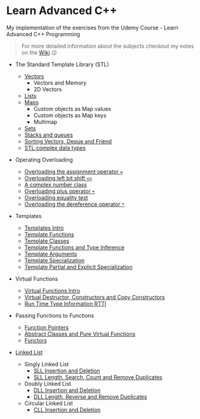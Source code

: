 # Learn Advanced C++
My implementation of the exercises from the Udemy Course - Learn Advanced C++ Programming

> For more detailed information about the subjects checkout my notes on the [Wiki](https://github.com/JoanaMota/LearnCPP/wiki) :wink:

- The Standard Template Library (STL)
    - [Vectors](https://github.com/JoanaMota/LearnCPP/wiki/Vectors)
      - Vectors and Memory
      - 2D Vectors
    - [Lists](https://github.com/JoanaMota/LearnCPP/wiki/Lists)
    - [Maps](https://github.com/JoanaMota/LearnCPP/wiki/Maps)
        - Custom objects as Map values
        - Custom objects as Map keys
        - Multimap
    - [Sets](https://github.com/JoanaMota/LearnCPP/wiki/Sets)
    - [Stacks and queues](https://github.com/JoanaMota/LearnCPP/wiki/Stacks-Queues)
    - [Sorting Vectors, Deque and Friend](https://github.com/JoanaMota/LearnCPP/wiki/Sorting-Vectors-Deque-Friend)
    - [STL complex data types](https://github.com/JoanaMota/LearnCPP/wiki/Complex-Data-Types)


- Operating Overloading
    - [Overloading the assignment operator `=`](https://github.com/JoanaMota/LearnCPP/wiki/Assignment-Operator-Overloading)
    - [Overloading left bit shift `<<`](https://github.com/JoanaMota/LearnCPP/wiki/Left-Bit-Shift-Overloading)
    - [A complex number class](https://github.com/JoanaMota/LearnCPP/wiki/Complex-Number-Class)
    - [Overloading plus operator `+`](https://github.com/JoanaMota/LearnCPP/wiki/Plus-Operator-Overloading)
    - [Overloading equality test](https://github.com/JoanaMota/LearnCPP/wiki/Equality-Test-Overloading)
    - [Overloading the dereference operator `*`](https://github.com/JoanaMota/LearnCPP/wiki/Dereference-Operator-Overloading)

- Templates
    - [Templates Intro](https://github.com/JoanaMota/LearnCPP/wiki/Templates)
    - [Template Functions](https://github.com/JoanaMota/LearnCPP/wiki/Template-Functions)
    - [Template Classes](https://github.com/JoanaMota/LearnCPP/wiki/Template-Classes)
    - [Template Functions and Type Inference](https://github.com/JoanaMota/LearnCPP/wiki/Template-Functions-and-Type-Inference)
    - [Template Arguments](https://github.com/JoanaMota/LearnCPP/wiki/Template-Arguments)
    - [Template Specialization](https://github.com/JoanaMota/LearnCPP/wiki/Template-Specialization)
    - [Template Partial and Explicit Specialization](https://github.com/JoanaMota/LearnCPP/wiki/Template-Partial-And-Explicit-Specialization)

- Virtual Functions
    - [Virtual Functions Intro](https://github.com/JoanaMota/LearnCPP/wiki/Virtual-Functions)
    - [Virtual Destructor, Constructors and Copy Constructors](https://github.com/JoanaMota/LearnCPP/wiki/Virtual-Destructore-Constructores-Copy-Constructors)
    - [Run Time Type Information RTTI](https://github.com/JoanaMota/LearnCPP/wiki/Run-Time-Type-Information-RTTI)

- Passing Functions to Functions
    - [Function Pointers](https://github.com/JoanaMota/LearnCPP/wiki/Function-Pointers)
    - [Abstract Classes and Pure Virtual Functions](https://github.com/JoanaMota/LearnCPP/wiki/Abstract-Classes-Pure-Virtual-Functions)
    - [Functors](https://github.com/JoanaMota/LearnCPP/wiki/Functors)

- [Linked List](https://github.com/JoanaMota/LearnCPP/wiki/Linked-List-Intro)
    - Singly Linked List
        - [SLL Insertion and Deletion](https://github.com/JoanaMota/LearnCPP/wiki/Singly-Linked-List-Insertion-Deletion)
        - [SLL Length, Search, Count and Remove Duplicates](https://github.com/JoanaMota/LearnCPP/wiki/Singly-LL-Length-Search-Count)
    - Doubly Linked List
        - [DLL Insertion and Deletion](https://github.com/JoanaMota/LearnCPP/wiki/Doubly-Linked-List-Insertion-Deletion)
        - [DLL Length, Reverse and Remove Duplicates](https://github.com/JoanaMota/LearnCPP/wiki/DLL-Remove-Duplicates-Length-Reverse)
    - Circular Linked List
        - [CLL Insertion and Deletion](https://github.com/JoanaMota/LearnCPP/wiki/Circular-Linked-List-Insertion-Deletion)